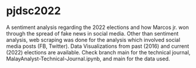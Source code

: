 # pjdsc2022
A sentiment analysis regarding the 2022 elections and how Marcos jr. won through the spread of fake news in social media.
Other than sentiment analysis, web scraping was done for the analysis which involved social media posts (FB, Twitter).
Data Visualizations from past (2016) and current (2022) elections are available.
Check branch main for the technical journal, MalayAnalyst-Technical-Journal.ipynb, and main for the data used.

